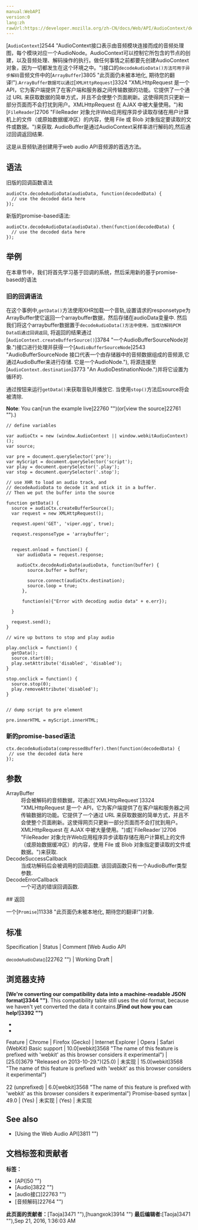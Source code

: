 ```yaml
---
manual:WebAPI
version:0
lang:zh
rawUrl:https://developer.mozilla.org/zh-CN/docs/Web/API/AudioContext/decodeAudioData
---
```






[`AudioContext`]2544 "AudioContext接口表示由音频模块连接而成的音频处理图，每个模块对应一个AudioNode。AudioContext可以控制它所包含的节点的创建，以及音频处理、解码操作的执行。做任何事情之前都要先创建AudioContext对象，因为一切都发生在这个环境之中。")接口的`decodeAudioData()方法可用于异步解码`音频文件中的[`ArrayBuffer`]3805 "此页面仍未被本地化, 期待您的翻译!").`ArrayBuffer数据可以通过`[`XMLHttpRequest`]3324 "XMLHttpRequest 是一个 API，它为客户端提供了在客户端和服务器之间传输数据的功能。它提供了一个通过 URL 来获取数据的简单方式，并且不会使整个页面刷新。这使得网页只更新一部分页面而不会打扰到用户。XMLHttpRequest 在 AJAX 中被大量使用。")和[`FileReader`]2706 "FileReader 对象允许Web应用程序异步读取存储在用户计算机上的文件（或原始数据缓冲区）的内容，使用 File 或 Blob 对象指定要读取的文件或数据。")来获取. AudioBuffer是通过AudioContext采样率进行解码的,然后通过回调返回结果.




这是从音频轨道创建用于web audio API音频源的首选方法。


## 语法<a name="语法"></a>


旧版的回调函数语法


```
audioCtx.decodeAudioData(audioData, function(decodedData) {
  // use the dec​oded data here
});
```


新版的promise-based语法:


```
audioCtx.decodeAudioData(audioData).then(function(decodedData) {
  // use the decoded data here
});
```

## 举例<a name="举例"></a>


在本章节中，我们将首先学习基于回调的系统，然后采用新的基于promise-based的语法


### 旧的回调语法<a name="旧的回调语法"></a>


在这个事例中,`getData()`方法使用XHR加载一个音轨,设置请求的responsetype为ArrayBuffer使它返回一个arraybuffer数据，然后存储在audioData变量中. 然后我们将这个arraybuffer数据置于`decodeAudioData()方法中使用，当成功解码PCM Data后通过回调返回`, 将返回的结果通过[`AudioContext.createBufferSource()`]3784 "一个AudioBufferSourceNode对象.")接口进行处理并获得一个[`AudioBufferSourceNode`]2543 "AudioBufferSourceNode 接口代表一个由存储器中的音频数据组成的音频源,它通过AudioBuffer来进行存储. 它是一个AudioNode."), 将源连接至[`AudioContext.destination`]3773 "An AudioDestinationNode.")并将它设置为循环的.



通过按钮来运行`getData()`来获取音轨并播放它. 当使用`stop()`方法后source将会被清除.



**Note**: You can[run the example live]22760 "")(or[view the source]22761 "").)



```
// define variables

var audioCtx = new (window.AudioContext || window.webkitAudioContext)();
var source;

var pre = document.querySelector('pre');
var myScript = document.querySelector('script');
var play = document.querySelector('.play');
var stop = document.querySelector('.stop');

// use XHR to load an audio track, and
// decodeAudioData to decode it and stick it in a buffer.
// Then we put the buffer into the source

function getData() {
  source = audioCtx.createBufferSource();
  var request = new XMLHttpRequest();

  request.open('GET', 'viper.ogg', true);

  request.responseType = 'arraybuffer';


  request.onload = function() {
    var audioData = request.response;

    audioCtx.decodeAudioData(audioData, function(buffer) {
        source.buffer = buffer;

        source.connect(audioCtx.destination);
        source.loop = true;
      },

      function(e){"Error with decoding audio data" + e.err});

  }

  request.send();
}

// wire up buttons to stop and play audio

play.onclick = function() {
  getData();
  source.start(0);
  play.setAttribute('disabled', 'disabled');
}

stop.onclick = function() {
  source.stop(0);
  play.removeAttribute('disabled');
}


// dump script to pre element

pre.innerHTML = myScript.innerHTML;
```

### 新的promise-based语法<a name="新的promise-based语法"></a>

```
ctx.decodeAudioData(compressedBuffer).then(function(decodedData) {
 // use the decoded data here
});
```

## 参数<a name="参数"></a>
<dl><dt id=''>ArrayBuffer</dt><dd>将会被解码的音频数据，可通过[`XMLHttpRequest`]3324 "XMLHttpRequest 是一个 API，它为客户端提供了在客户端和服务器之间传输数据的功能。它提供了一个通过 URL 来获取数据的简单方式，并且不会使整个页面刷新。这使得网页只更新一部分页面而不会打扰到用户。XMLHttpRequest 在 AJAX 中被大量使用。")或[`FileReader`]2706 "FileReader 对象允许Web应用程序异步读取存储在用户计算机上的文件（或原始数据缓冲区）的内容，使用 File 或 Blob 对象指定要读取的文件或数据。")来获取.</dd><dt id=''>DecodeSuccessCallback</dt><dd>当成功解码后会被调用的回调函数. 该回调函数只有一个AudioBuffer类型参数.</dd><dt id=''>DecodeErrorCallback</dt><dd>一个可选的错误回调函数.</dd></dl>
## 返回<a name="返回"></a>


一个[`Promise`]11338 "此页面仍未被本地化, 期待您的翻译!")对象.


## 标准<a name="标准"></a>
Specification | Status | Comment 
[Web Audio API<br></br><small>decodeAudioData()</small>]22762 "") | Working Draft |  


## 浏览器支持<a name="浏览器支持"></a>


**[We&#39;re converting our compatibility data into a machine-readable JSON format]3344 "")**. This compatibility table still uses the old format, because we haven&#39;t yet converted the data it contains.**[Find out how you can help!]3392 "")**


* 
* 
Feature | Chrome | Firefox (Gecko) | Internet Explorer | Opera | Safari (WebKit) 
Basic support | 10.0[webkit]3568 "The name of this feature is prefixed with 'webkit' as this browser considers it experimental") | [25.0]3679 "Released on 2013-10-29.")(25.0) | 未实现 | 15.0[webkit]3568 "The name of this feature is prefixed with 'webkit' as this browser considers it experimental")<br></br>22 (unprefixed) | 6.0[webkit]3568 "The name of this feature is prefixed with 'webkit' as this browser considers it experimental") 
Promise-based syntax | 49.0 | (Yes) | 未实现 | (Yes) | 未实现 





## See also<a name="See_also"></a>

* [Using the Web Audio API]3811 "")



## 文档标签和贡献者
**标签：**
* [API]50 "")
* [Audio]3822 "")
* [audio接口]22763 "")
* [音频解码]22764 "")

**此页面的贡献者：**[Taoja]3471 ""),[huangxok]3914 "")
**最后编辑者:**[Taoja]3471 ""),<time>Sep 21, 2016, 1:36:03 AM</time>


